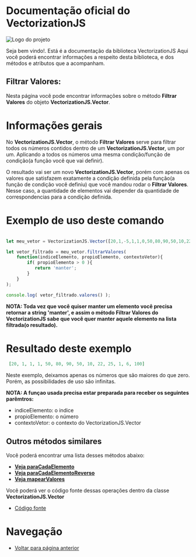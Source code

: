 # Documentação oficial do VectorizationJS
![Logo do projeto](https://github.com/WilliamJardim/VectorizationJS/blob/main/imagens/logo512x512.png)

Seja bem vindo!. Está é a documentação da biblioteca VectorizationJS
Aqui você poderá encontrar informações a respeito desta biblioteca, e dos métodos e atributos que a acompanham.

## Filtrar Valores:
Nesta página você pode encontrar informações sobre o método **Filtrar Valores** do objeto **VectorizationJS.Vector**.

# Informações gerais
No **VectorizationJS.Vector**, o método **Filtrar Valores** serve para filtrar todos os números contidos dentro de um **VectorizationJS.Vector**, um por um. Aplicando a todos os números uma mesma condição/função de condição(a função você que vai definir).

O resultado vai ser um novo **VectorizationJS.Vector**, porém com apenas os valores que satisfazem exatamente a condição definida pela função(a função de condição você definiu) que você mandou rodar o **Filtrar Valores**. Nesse caso, a quantidade de elementos vai depender da quantidade de correspondencias para a condição definida.

# Exemplo de uso deste comando
```javascript

let meu_vetor = VectorizationJS.Vector([20,1,-5,1,1,0,50,80,90,50,10,22,25,1,6,100]);

let vetor_filtrado = meu_vetor.filtrarValores(
    function(indiceElemento, propioElemento, contextoVetor){
        if( propioElemento > 0 ){
           return 'manter';
        }
    }
);

console.log( vetor_filtrado.valores() );

```

**NOTA: Toda vez que você quiser manter um elemento você precisa retornar a string 'manter', e assim o método **Filtrar Valores** do VectorizationJS sabe que você quer manter aquele elemento na lista filtrada(o resultado).**

# Resultado deste exemplo
```json
 [20, 1, 1, 1, 50, 80, 90, 50, 10, 22, 25, 1, 6, 100]
```

Neste exemplo, deixamos apenas os números que são maiores do que zero. Porém, as possibilidades de uso são infinitas.

**NOTA: A funçao usada precisa estar preparada para receber os seguintes parêmtros:**
 - indiceElemento: o indice
 - propioElemento: o número
 - contextoVetor: o contexto do VectorizationJS.Vector

## Outros métodos similares
Você poderá encontrar uma lista desses métodos abaixo:

  - **[Veja paraCadaElemento](../ParaCadaElemento/page.md)** 
  - **[Veja paraCadaElementoReverso](../ParaCadaElementoReverso/page.md)**
  - **[Veja mapearValores](../MapearValores/page.md)**

Você poderá ver o código fonte dessas operações dentro da classe **VectorizationJS.Vector**
* [Código fonte](https://github.com/WilliamJardim/VectorizationJS/blob/main/src/Vector.js)

# Navegação
* [Voltar para página anterior](../page.md)